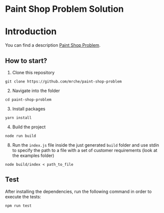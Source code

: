 # Paint Shop Problem Solution

# Introduction

You can find a description [Paint Shop Problem](https://github.com/mrche/paint-shop-problem/blob/master/PAINT-SHOP-PROBLEM.md).

## How to start?
  
1. Clone this repository
  
```
git clone https://github.com/mrche/paint-shop-problem
```

2. Navigate into the folder  

```
cd paint-shop-problem
```
  
3. Install packages

```
yarn install
```
  
4. Build the project

```
node run build
```

8. Run the `index.js` file inside the just generated `build` folder and use stdin to specify the path to a file with a set of customer requirements (look at the examples folder)

```
node build/index < path_to_file
```

## Test

After installing the dependencies, run the following command in order to execute the tests:

```
npm run test
```
